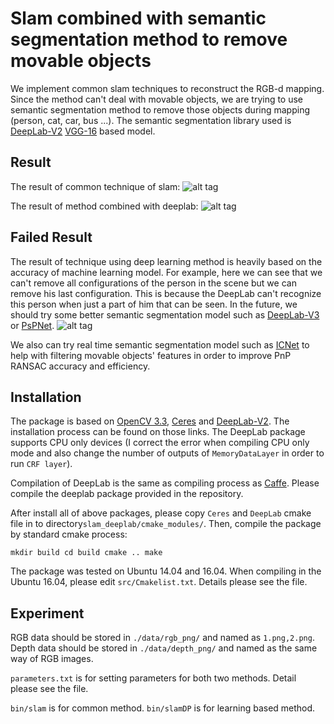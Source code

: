 # Slam combined with semantic segmentation method to remove movable objects

We implement common slam techniques to reconstruct the RGB-d mapping. Since the method can't deal with movable objects, we are trying to use semantic segmentation method to remove those objects during mapping (person, cat, car, bus ...). The semantic segmentation library used is [DeepLab-V2](https://bitbucket.org/aquariusjay/deeplab-public-ver2) [VGG-16](http://liangchiehchen.com/projects/DeepLabv2_vgg.html) based model. 

## Result


The result of common technique of slam:
![alt tag](https://github.com/yilei0620/RGBD-Slam-Semantic-Seg-DeepLab/blob/master/slam_deepLab/result_slam.png)

The result of method combined with deeplab:
![alt tag](https://github.com/yilei0620/RGBD-Slam-Semantic-Seg-DeepLab/blob/master/slam_deepLab/result_dp.png)

## Failed Result
The result of technique using deep learning method is heavily based on the accuracy of machine learning model. For example, here we can see that we can't remove all configurations of the person in the scene but we can remove his last configuration. This is because the DeepLab can't recognize this person when just a part of him that can be seen. In the future, we should try some better semantic segmentation model such as [DeepLab-V3](https://arxiv.org/abs/1706.05587) or [PsPNet](https://arxiv.org/abs/1612.01105).
![alt tag](https://github.com/yilei0620/RGBD-Slam-Semantic-Seg-DeepLab/blob/master/slam_deepLab/failed_exp.png)

We also can try real time semantic segmentation model such as [ICNet](https://arxiv.org/abs/1704.08545) to help with filtering movable objects' features in order to improve PnP RANSAC accuracy and efficiency.


## Installation

The package is based on [OpenCV 3.3](http://opencv.org/opencv-3-3.html), [Ceres](http://ceres-solver.org/index.html) and [DeepLab-V2](https://bitbucket.org/aquariusjay/deeplab-public-ver2). The installation process can be found on those links. The DeepLab package supports CPU only devices (I correct the error when compiling CPU only mode and also change the number of outputs of `MemoryDataLayer` in order to run `CRF layer`).

Compilation of DeepLab is the same as compiling process as [Caffe](http://caffe.berkeleyvision.org/). Please compile the deeplab package provided in the repository.

After install all of above packages, please copy `Ceres` and `DeepLab` cmake file in to directory`slam_deeplab/cmake_modules/`. Then, compile the package by standard cmake process:

`mkdir build
cd build
cmake ..
make`

The package was tested on Ubuntu 14.04 and 16.04.
When compiling in the Ubuntu 16.04, please edit `src/Cmakelist.txt`. Details please see the file.


## Experiment
RGB data should be stored in `./data/rgb_png/` and named as `1.png,2.png`. Depth data should be stored in `./data/depth_png/` and named as the same way of RGB images.

`parameters.txt` is for setting parameters for both two methods. Detail please see the file.

`bin/slam` is for common method.
`bin/slamDP` is for learning based method.
